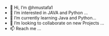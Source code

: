 - 👋 Hi, I’m @hmustafa1
- 👀 I’m interested in JAVA and Python ...
- 🌱 I’m currently learning Java and Python...
- 💞️ I’m looking to collaborate on new Projects ...
- 📫 Reach me  ...

<!---
hmustafa1/hmustafa1 is a ✨ special ✨ repository because its `README.md` (this file) appears on your GitHub profile.
You can click the Preview link to take a look at your changes.
--->
